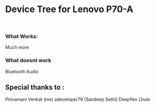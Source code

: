 <h1>Device Tree for Lenovo P70-A</h1>
<br>
<h3> What Works: </h3>
	Much more
<h3> What doesnt work</h3>
	Bluetooth
	Audio
<h2>Special thanks to :</h2>
	Pinnamani Venkat (me) 
	adeveloper79 (Sandeep Sethi)
	Deepflex
	Lbule
